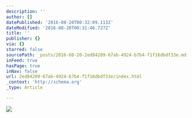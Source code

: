 ```yaml
---
description: ''
author: []
datePublished: '2016-08-20T00:32:09.113Z'
dateModified: '2016-08-20T00:31:46.727Z'
title: ''
publisher: {}
via: {}
starred: false
sourcePath: _posts/2016-08-20-2ed84209-67ab-4924-b7b4-f1f16dbdf33e.md
inFeed: true
hasPage: true
inNav: false
url: 2ed84209-67ab-4924-b7b4-f1f16dbdf33e/index.html
_context: 'http://schema.org'
_type: Article

---
```

![](https://the-grid-user-content.s3-us-west-2.amazonaws.com/2056a528-4436-436f-bf34-2505e78c0c68.jpg)